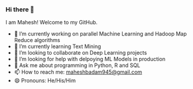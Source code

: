 ### Hi there 👋

<!--
**mbadamve/mbadamve** is a ✨ _special_ ✨ repository because its `README.md` (this file) appears on your GitHub profile.
-->
I am Mahesh! Welcome to my GitHub.


- 🔭 I’m currently working on parallel Machine Learning and Hadoop Map Reduce algorithms
- 🌱 I’m currently learning Text Mining
- 👯 I’m looking to collaborate on Deep Learning projects
- 🤔 I’m looking for help with delpoying ML Models in production
- 💬 Ask me about programming in Python, R and SQL 
- 📫 How to reach me: maheshbadam945@gmail.com
- 😄 Pronouns: He/His/Him

